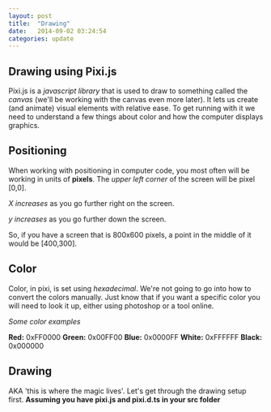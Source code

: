 ```yaml
---
layout: post
title:  "Drawing"
date:   2014-09-02 03:24:54
categories: update
---
```


Drawing using Pixi.js
-------------------------

Pixi.js is a *javascript library* that is used to draw to something called the *canvas* (we'll be working with the canvas even more later). It lets us create (and animate) visual elements with relative ease. To get running with it we need to understand a few things about color and how the computer displays graphics.


Positioning
--------------------------

When working with positioning in computer code, you most often will be working in units of **pixels**. The *upper left corner* of the screen will be pixel [0,0].

*X increases* as you go further right on the screen.

*y increases* as you go further down the screen.

So, if you have a screen that is 800x600 pixels, a point in the middle of it would be [400,300].

Color
-----------------------------

Color, in pixi, is set using *hexadecimal*. We're not going to go into how to convert the colors manually. Just know that if you want a specific color you will need to look it up, either using photoshop or a tool online.

*Some color examples*

**Red:** 0xFF0000
**Green:** 0x00FF00
**Blue:** 0x0000FF
**White:** 0xFFFFFF
**Black:** 0x000000

Drawing
------------------------------

AKA 'this is where the magic lives'. Let's get through the drawing setup first. **Assuming you have pixi.js and pixi.d.ts in your src folder**